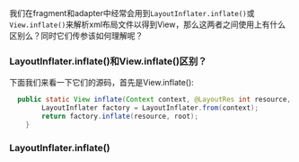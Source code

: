 我们在fragment和adapter中经常会用到`LayoutInflater.inflate()`或`View.inflate()`来解析xml布局文件以得到View，那么这两者之间使用上有什么区别么？同时它们传参该如何理解呢？

### LayoutInflater.inflate()和View.inflate()区别？
下面我们来看一下它们的源码，首先是View.inflate():
```java
  public static View inflate(Context context, @LayoutRes int resource, ViewGroup root) {
        LayoutInflater factory = LayoutInflater.from(context);
        return factory.inflate(resource, root);
    }
```

### LayoutInflater.inflate()


